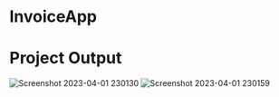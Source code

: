 # InvoiceApp

# Project Output

![Screenshot 2023-04-01 230130](https://user-images.githubusercontent.com/87797220/229305904-2681a49f-b13f-4edf-954e-3e2207db6613.png)
![Screenshot 2023-04-01 230159](https://user-images.githubusercontent.com/87797220/229305905-3c7036fc-ad50-4615-9c24-ec0c79b2be15.png)
